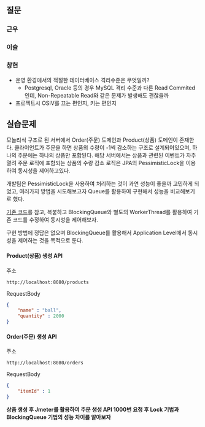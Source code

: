 ## 질문
### 근우

### 이슬

### 창현
- 운영 환경에서의 적절한 데이터베이스 격리수준은 무엇일까?
   - Postgresql, Oracle 등의 경우 MySQL 격리 수준과 다른 Read Commited인데, Non-Repeatable Read와 같은 문제가 발생해도 괜찮을까
- 프로젝트시 OSIV를 끄는 편인지, 키는 편인지

## 실습문제
모놀리식 구조로 된 서버에서 Order(주문) 도메인과 Product(상품) 도메인이 존재한다. 클라이언트가 주문을 하면 상품의 수량이 -1씩 감소하는 구조로 설계되어있으며, 하나의 주문에는 하나의 상품만 포함된다. 해당 서버에서는 상품과 관련된 이벤트가 자주 열려 주문 로직에 포함되는 상품의 수량 감소 로직은 JPA의 PessimisticLock을 이용하여 동시성을 제어하고있다. 

개발팀은 PessimisticLock을 사용하여 처리하는 것이 과연 성능이 좋을까 고민하게 되었고, 여러가지 방법을 시도해보고자 Queue를 활용하여 구현해서 성능을 비교해보기로 했다.

[기존 코드](https://github.com/Hchanghyeon/programming-learn/tree/main/lock-pessimistic-jpa/src/main/java/com/lock/lockpessimisticjpa)를 참고, 복붙하고 BlockingQueue와 별도의 WorkerThread를 활용하여 기존 코드를 수정하여 동시성을 제어해보자.

구현 방법에 정답은 없으며 BlockingQueue를 활용해서 Application Level에서 동시성을 제어하는 것을 목적으로 둔다.


#### Product(상품) 생성 API
주소
```
http://localhost:8080/products
```

RequestBody
```json
{
    "name" : "ball",
    "quantity" : 2000
}
```

#### Order(주문) 생성 API
주소
```
http://localhost:8080/orders
```

RequestBody
```json
{
    "itemId" : 1
}
```

**상품 생성 후 Jmeter를 활용하여 주문 생성 API 1000번 요청 후 Lock 기법과 BlockingQueue 기법의 성능 차이를 알아보자**
